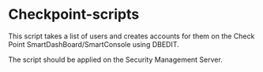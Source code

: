 # Checkpoint-scripts

This script takes a list of users and creates accounts for them on the Check Point SmartDashBoard/SmartConsole using DBEDIT.

The script should be applied on the Security Management Server.
